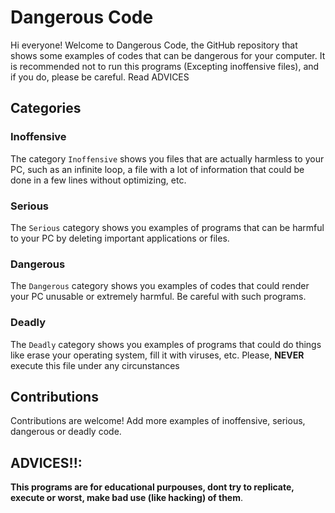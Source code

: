 # Dangerous Code
Hi everyone! Welcome to Dangerous Code, the GitHub repository that shows some examples of codes that can be dangerous for your computer. It is recommended not to run this programs (Excepting inoffensive files), and if you do, please be careful. Read ADVICES
## Categories
### Inoffensive
The category `Inoffensive` shows you files that are actually harmless to your PC, such as an infinite loop, a file with a lot of information that could be done in a few lines without optimizing, etc. 
### Serious
The `Serious` category shows you examples of programs that can be harmful to your PC by deleting important applications or files.
### Dangerous
The `Dangerous` category shows you examples of codes that could render your PC unusable or extremely harmful. Be careful with such programs.
### Deadly
The `Deadly` category shows you examples of programs that could do things like erase your operating system, fill it with viruses, etc. Please, **NEVER** execute this file under any circunstances
## Contributions
Contributions are welcome! Add more examples of inoffensive, serious, dangerous or deadly code.
## ADVICES!!:
**This programs are for educational purpouses, dont try to replicate, execute or worst, make bad use (like hacking) of them**.
